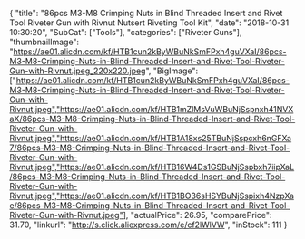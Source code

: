 {
	"title": "86pcs M3-M8  Crimping Nuts in Blind Threaded Insert and Rivet Tool Riveter Gun with Rivnut Nutsert Riveting Tool Kit",
	"date": "2018-10-31 10:30:20",
	"SubCat": ["Tools"],
	"categories": ["Riveter Guns"],
	"thumbnailImage": "https://ae01.alicdn.com/kf/HTB1cun2kByWBuNkSmFPxh4guVXaI/86pcs-M3-M8-Crimping-Nuts-in-Blind-Threaded-Insert-and-Rivet-Tool-Riveter-Gun-with-Rivnut.jpeg_220x220.jpeg",
	"BigImage": ["https://ae01.alicdn.com/kf/HTB1cun2kByWBuNkSmFPxh4guVXaI/86pcs-M3-M8-Crimping-Nuts-in-Blind-Threaded-Insert-and-Rivet-Tool-Riveter-Gun-with-Rivnut.jpeg","https://ae01.alicdn.com/kf/HTB1mZlMsVuWBuNjSspnxh41NVXaX/86pcs-M3-M8-Crimping-Nuts-in-Blind-Threaded-Insert-and-Rivet-Tool-Riveter-Gun-with-Rivnut.jpeg","https://ae01.alicdn.com/kf/HTB1A18xs25TBuNjSspcxh6nGFXa7/86pcs-M3-M8-Crimping-Nuts-in-Blind-Threaded-Insert-and-Rivet-Tool-Riveter-Gun-with-Rivnut.jpeg","https://ae01.alicdn.com/kf/HTB16W4Ds1GSBuNjSspbxh7iipXaL/86pcs-M3-M8-Crimping-Nuts-in-Blind-Threaded-Insert-and-Rivet-Tool-Riveter-Gun-with-Rivnut.jpeg","https://ae01.alicdn.com/kf/HTB1BO36sHSYBuNjSspixh4NzpXae/86pcs-M3-M8-Crimping-Nuts-in-Blind-Threaded-Insert-and-Rivet-Tool-Riveter-Gun-with-Rivnut.jpeg"],
	"actualPrice": 26.95,
	"comparePrice": 31.70,
	"linkurl": "http://s.click.aliexpress.com/e/cf2lWlVW",
	"inStock": 111
}

